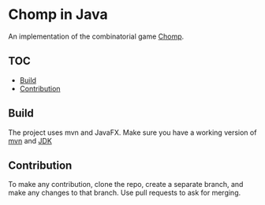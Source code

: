 # Chomp in Java
An implementation of the combinatorial game [Chomp](https://pi.math.cornell.edu/~mec/2003-2004/graphtheory/chomp/howtoplaychomp.html). 

## TOC
- [Build](#build)
- [Contribution](#contribution)

## Build
The project uses mvn and JavaFX. Make sure you have a working version of [mvn](https://maven.apache.org/install.html) and [JDK](https://www.oracle.com/java/technologies/downloads/)

## Contribution
To make any contribution, clone the repo, create a separate branch, and make any changes to that branch. Use pull requests to ask for merging.